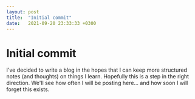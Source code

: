 ```yaml
---
layout: post
title:  "Initial commit"
date:   2021-09-20 23:33:33 +0300
---
```


# Initial commit

I've decided to write a blog in the hopes that I can keep more structured notes
(and thoughts) on things I learn. Hopefully this is a step in the right direction.
We'll see how often I will be posting here... and how soon I will forget this
exists.
